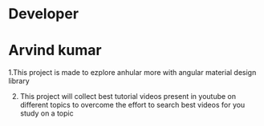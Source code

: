 # Developer

# Arvind kumar


1.This project is made to ezplore anhular more with angular material design library 

2. This project will collect best tutorial videos present in youtube on different topics to overcome the effort to search best videos for you study on a topic

